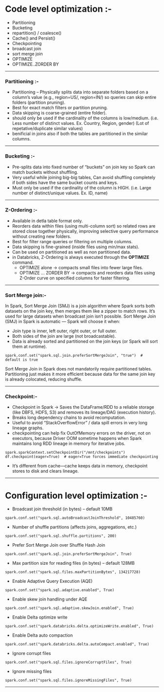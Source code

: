# Code level optimization :-

- Partitioning
- Bucketing
- repartition() / coalesce()
- Cache() and Persist()
- Checkpointing
- broadcast join
- sort merge join
- OPTIMIZE
- OPTIMIZE..ZORDER BY

-------------------------
### Partitioning :- 
- Partitioning – Physically splits data into separate folders based on a column’s value (e.g., region=US/, region=IN/) so queries can skip entire folders (partition pruning).
- Best for exact match filters or partition pruning.
- Data skipping is coarse-grained (entire folder).
- should only be used if the cardinality of the columns is low/medium. (i.e. Less number of distinct values. Ex. Country, Region, gender) (Lot of repetative/duplicate similar values)
- benificial in joins also if both the tables are partitioned in the similar columns. 

-----------------------------

### Bucketing :- 
- Pre-splits data into fixed number of “buckets” on join key so Spark can match buckets without shuffling.
- Very useful while joining big-big tables, Can avoid shuffling completely if both sides have the same bucket counts and keys.
- Must only be used if the cardinality of the column is HIGH. (i.e. Large number of distinct/unique values. Ex. ID, name)
  
-----------------------------

### Z-Ordering :-
- Available in detla table format only.
- Reorders data within files (using multi-column sort) so related rows are stored close together physically, improving selective query performance without creating new folders.
- Best for filter range queries or filtering on multiple columns.
- Data skipping is fine-grained (inside files using min/max stats).
- Can be used on partitioned as well as non partitioned data.
- in Databricks, Z-Ordering is always executed through the **OPTIMIZE** command.
  - OPTIMIZE alone → compacts small files into fewer large files.
  - OPTIMIZE ... ZORDER BY → compacts and reorders data files using Z-Order curve on specified columns for faster filtering.

-----------------------------

### Sort Merge join:-
In Spark, Sort Merge Join (SMJ) is a join algorithm where Spark sorts both datasets on the join key, then merges them like a zipper to match rows.
It’s used for large datasets when broadcast join isn’t possible.
Sort Merge Join (SMJ) in Spark is automatic — Spark will choose it when:
- Join type is inner, left outer, right outer, or full outer.
- Both sides of the join are large (not broadcastable).
- Data is already sorted and partitioned on the join keys (or Spark will sort them at runtime).
```
spark.conf.set("spark.sql.join.preferSortMergeJoin", "true")  # default is true
```
Sort Merge Join in Spark does not mandatorily require partitioned tables.
Partitioning just makes it more efficient because data for the same join key is already colocated, reducing shuffle.

-----------------

### Checkpoint:-
- Checkpoint in Spark → Saves the DataFrame/RDD to a reliable storage (like DBFS, HDFS, S3) and removes its lineage/DAG (execution history).
- Breaks long dependency chains to avoid recomputation.
- Useful to avoid “StackOverflowError” / data spill errors in very long lineage graphs.
- checkpointing can help fix OutOfMemory errors on the driver, not on executors, because Driver OOM sometime happens when Spark maintains long RDD lineage in memory for iterative jobs.
  
```
spark.sparkContext.setCheckpointDir("/mnt/checkpoints")
df.checkpoint(eager=True)  # eager=True forces immediate checkpointing
```
- It’s different from cache—cache keeps data in memory, checkpoint stores to disk and clears lineage.

-------------------------------

# Configuration level optimization :-
- Broadcast join threshold (in bytes) – default 10MB
  
```spark.conf.set("spark.sql.autoBroadcastJoinThreshold", 10485760)```

- Number of shuffle partitions (affects joins, aggregations, etc.)
  
```spark.conf.set("spark.sql.shuffle.partitions", 200)```

- Prefer Sort Merge Join over Shuffle Hash Join
  
```spark.conf.set("spark.sql.join.preferSortMergeJoin", True)```

- Max partition size for reading files (in bytes) – default 128MB
  
```spark.conf.set("spark.sql.files.maxPartitionBytes", 134217728)```

- Enable Adaptive Query Execution (AQE)
  
```spark.conf.set("spark.sql.adaptive.enabled", True)```

- Enable skew join handling under AQE
  
```spark.conf.set("spark.sql.adaptive.skewJoin.enabled", True)```

- Enable Delta optimize write
  
```spark.conf.set("spark.databricks.delta.optimizeWrite.enabled", True)```

- Enable Delta auto compaction
  
```spark.conf.set("spark.databricks.delta.autoCompact.enabled", True)```

- Ignore corrupt files
  
```spark.conf.set("spark.sql.files.ignoreCorruptFiles", True)```

- Ignore missing files
  
```spark.conf.set("spark.sql.files.ignoreMissingFiles", True)```

------------
